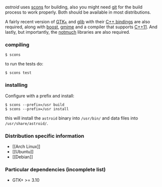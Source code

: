 _astroid_ uses [scons](http://www.scons.org/) for building, also you might need [git](http://git-scm.com) for the build
process to work properly. Both should be available in most distributions.

A fairly recent version of [GTK+](http://www.gtk.org/) and [glib](https://developer.gnome.org/glib/) with their
[C++ bindings](http://www.gtkmm.org/en/) are also required, along with
[boost](http://www.boost.org/), [gmime](http://spruce.sourceforge.net/gmime/) and a compiler that supports [C++11](http://en.wikipedia.org/wiki/C%2B%2B11). And lastly, but importantly, the
[notmuch](http://notmuchmail.org/) libraries are also required.

### compiling

` $ scons `

to run the tests do:

` $ scons test `

### installing

Configure with a prefix and install:
```
$ scons --prefix=/usr build
$ scons --prefix=/usr install
```

this will install the `astroid` binary into `/usr/bin/` and data files into `/usr/share/astroid/`.


### Distribution specific information

* [[Arch Linux]]
* [[Ubuntu]]
* [[Debian]]

### Particular dependencies (incomplete list)
- GTK+ >= 3.10